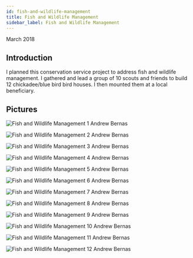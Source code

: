 ```yaml
---
id: fish-and-wildlife-management
title: Fish and Wildlife Management
sidebar_label: Fish and Wildlife Management
---
```

March 2018

## Introduction

I planned this conservation service project to address fish and wildlife management. I gathered and lead a group of 10 scouts and friends to build 12 chickadee/blue bird bird houses. I then mounted them at a local beneficiary.

## Pictures

![Fish and Wildlife Management 1 Andrew Bernas](assets/conservation-service-projects/fish-and-wildlife-management/1.jpg)

![Fish and Wildlife Management 2 Andrew Bernas](assets/conservation-service-projects/fish-and-wildlife-management/2.jpg)

![Fish and Wildlife Management 3 Andrew Bernas](assets/conservation-service-projects/fish-and-wildlife-management/3.jpg)

![Fish and Wildlife Management 4 Andrew Bernas](assets/conservation-service-projects/fish-and-wildlife-management/4.jpg)

![Fish and Wildlife Management 5 Andrew Bernas](assets/conservation-service-projects/fish-and-wildlife-management/5.jpg)

![Fish and Wildlife Management 6 Andrew Bernas](assets/conservation-service-projects/fish-and-wildlife-management/6.jpg)

![Fish and Wildlife Management 7 Andrew Bernas](assets/conservation-service-projects/fish-and-wildlife-management/7.jpg)

![Fish and Wildlife Management 8 Andrew Bernas](assets/conservation-service-projects/fish-and-wildlife-management/8.jpg)

![Fish and Wildlife Management 9 Andrew Bernas](assets/conservation-service-projects/fish-and-wildlife-management/9.jpg)

![Fish and Wildlife Management 10 Andrew Bernas](assets/conservation-service-projects/fish-and-wildlife-management/10.jpg)

![Fish and Wildlife Management 11 Andrew Bernas](assets/conservation-service-projects/fish-and-wildlife-management/11.jpg)

![Fish and Wildlife Management 12 Andrew Bernas](assets/conservation-service-projects/fish-and-wildlife-management/12.jpg)